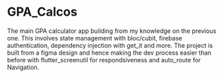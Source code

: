 # GPA_Calcos
The main GPA calculator app building from my knowledge on the previous one. This involves state management with bloc/cubit, firebase authentication, dependency injection with get_it and more. The project is built from a figma design and hence making the dev process easier than before with flutter_screenutil for respondsiveness and auto_route for Navigation.

